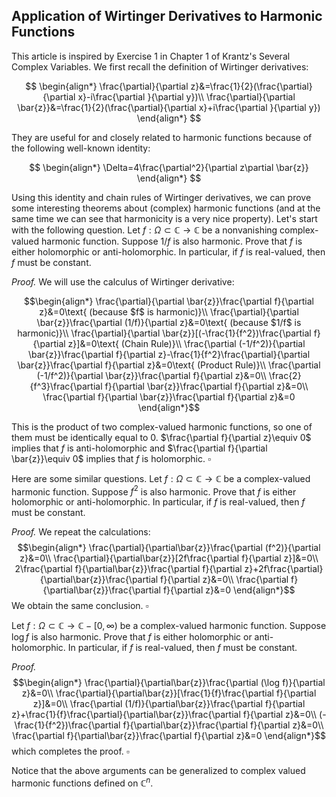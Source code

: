 ## Application of Wirtinger Derivatives to Harmonic Functions

This article is inspired by Exercise 1 in Chapter 1 of Krantz's Several Complex Variables. We first recall the definition of Wirtinger derivatives:

$$
\begin{align*}
    \frac{\partial}{\partial z}&=\frac{1}{2}(\frac{\partial}{\partial x}-i\frac{\partial }{\partial y})\\
    \frac{\partial}{\partial \bar{z}}&=\frac{1}{2}(\frac{\partial}{\partial x}+i\frac{\partial }{\partial y})
\end{align*}
$$

They are useful for and closely related to harmonic functions because of the following well-known identity:

$$
\begin{align*}
\Delta=4\frac{\partial^2}{\partial z\partial \bar{z}}
\end{align*}
$$

Using this identity and chain rules of Wirtinger derivatives, we can prove some interesting theorems about (complex) harmonic functions (and at the same time we can see that harmonicity is a very nice property). Let's start with the following question. Let $f:\Omega\subset\mathbb{C}\rightarrow \mathbb{C}$ be a nonvanishing complex-valued harmonic function. Suppose $1/f$ is also harmonic. Prove that $f$ is either holomorphic or anti-holomorphic. In particular, if $f$ is real-valued, then $f$ must be constant.

*Proof.* We will use the calculus of Wirtinger derivative:

$$\begin{align*}
        \frac{\partial}{\partial \bar{z}}\frac{\partial f}{\partial z}&=0\text{ (because $f$ is harmonic)}\\
        \frac{\partial}{\partial \bar{z}}\frac{\partial (1/f)}{\partial z}&=0\text{ (because $1/f$ is harmonic)}\\
        \frac{\partial}{\partial \bar{z}}[(-\frac{1}{f^2})\frac{\partial f}{\partial z}]&=0\text{ (Chain Rule)}\\
        \frac{\partial (-1/f^2)}{\partial \bar{z}}\frac{\partial f}{\partial z}-\frac{1}{f^2}\frac{\partial}{\partial \bar{z}}\frac{\partial f}{\partial z}&=0\text{ (Product Rule)}\\
        \frac{\partial (-1/f^2)}{\partial \bar{z}}\frac{\partial f}{\partial z}&=0\\
        \frac{2}{f^3}\frac{\partial f}{\partial \bar{z}}\frac{\partial f}{\partial z}&=0\\
        \frac{\partial f}{\partial \bar{z}}\frac{\partial f}{\partial z}&=0
    \end{align*}$$
    
This is the product of two complex-valued harmonic functions, so one of them must be identically equal to $0$. $\frac{\partial f}{\partial z}\equiv 0$ implies that $f$ is anti-holomorphic and $\frac{\partial f}{\partial \bar{z}}\equiv 0$ implies that $f$ is holomorphic. $\square$

Here are some similar questions. Let $f:\Omega\subset\mathbb{C}\rightarrow \mathbb{C}$ be a complex-valued harmonic function. Suppose $f^2$ is also harmonic. Prove that $f$ is either holomorphic or anti-holomorphic. In particular, if $f$ is real-valued, then $f$ must be constant.

*Proof.* We repeat the calculations:
$$\begin{align*}
        \frac{\partial}{\partial\bar{z}}\frac{\partial (f^2)}{\partial z}&=0\\
        \frac{\partial}{\partial\bar{z}}[2f\frac{\partial f}{\partial z}]&=0\\
        2\frac{\partial f}{\partial\bar{z}}\frac{\partial f}{\partial z}+2f\frac{\partial}{\partial\bar{z}}\frac{\partial f}{\partial z}&=0\\
        \frac{\partial f}{\partial\bar{z}}\frac{\partial f}{\partial z}&=0
    \end{align*}$$
We obtain the same conclusion. $\square$
    
Let $f:\Omega\subset\mathbb{C}\rightarrow \mathbb{C}-[0,\infty)$ be a complex-valued harmonic function. Suppose $\log f$ is also harmonic. Prove that $f$ is either holomorphic or anti-holomorphic. In particular, if $f$ is real-valued, then $f$ must be constant.

*Proof.* 
$$\begin{align*}
        \frac{\partial}{\partial\bar{z}}\frac{\partial (\log f)}{\partial z}&=0\\
        \frac{\partial}{\partial\bar{z}}[\frac{1}{f}\frac{\partial f}{\partial z}]&=0\\
        \frac{\partial (1/f)}{\partial\bar{z}}\frac{\partial f}{\partial z}+\frac{1}{f}\frac{\partial}{\partial\bar{z}}\frac{\partial f}{\partial z}&=0\\
        (-\frac{1}{f^2})\frac{\partial f}{\partial\bar{z}}\frac{\partial f}{\partial z}&=0\\
        \frac{\partial f}{\partial\bar{z}}\frac{\partial f}{\partial z}&=0
    \end{align*}$$
which completes the proof. $\square$

Notice that the above arguments can be generalized to complex valued harmonic functions defined on $\mathbb{C}^n$.
